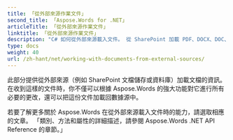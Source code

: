```yaml
---
title: 「從外部來源作業文件」
second_title: 「Aspose.Words for .NET」
articleTitle: 「從外部來源作業文件」
linktitle: 「從外部來源作業文件」
description: "C# 如何從外部來源載入文件。 從 SharePoint 加載 PDF、DOCX、DOC、RTF、ODT、EPUB、HTML 和其他檔案，以便使用 C# 進行進一步處理。"
type: docs
weight: 40
url: /zh-hant/net/working-with-documents-from-external-sources/
---
```


此部分提供從外部來源（例如 SharePoint 文檔儲存或資料庫）加載文檔的資訊。 在收到這樣的文件時，你不僅可以根據 Aspose.Words 的強大功能對它進行所有必要的更改，還可以把這份文件加載回數據源中。

若要了解更多關於 Aspose.Words 在從外部來源載入文件時的能力，請選取相應的文章。 「類別、方法和屬性的詳細描述，請參閱 Aspose.Words .NET API Reference 的章節。」
